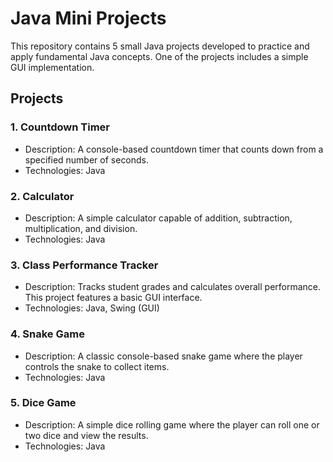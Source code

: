# Java Mini Projects

This repository contains 5 small Java projects developed to practice and apply fundamental Java concepts. One of the projects includes a simple GUI implementation.

## Projects

### 1. Countdown Timer
- Description: A console-based countdown timer that counts down from a specified number of seconds.
- Technologies: Java

### 2. Calculator
- Description: A simple calculator capable of addition, subtraction, multiplication, and division.
- Technologies: Java

### 3. Class Performance Tracker
- Description: Tracks student grades and calculates overall performance. This project features a basic GUI interface.
- Technologies: Java, Swing (GUI)

### 4. Snake Game
- Description: A classic console-based snake game where the player controls the snake to collect items.
- Technologies: Java

### 5. Dice Game
- Description: A simple dice rolling game where the player can roll one or two dice and view the results.
- Technologies: Java
